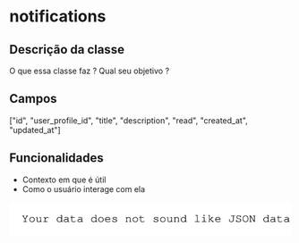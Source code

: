 # notifications

## Descrição da classe

O que essa classe faz ?
Qual seu objetivo ?

## Campos
["id", "user_profile_id", "title", "description", "read", "created_at", "updated_at"]

## Funcionalidades

* Contexto em que é útil
* Como o usuário interage com ela


![diagram](context.svg)